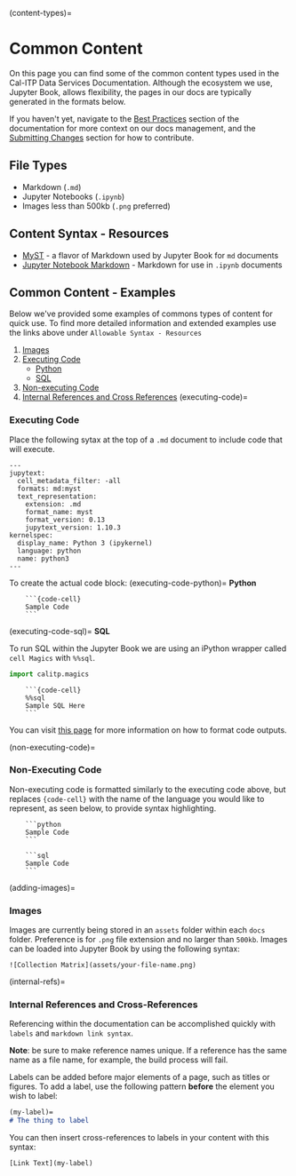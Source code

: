 (content-types)=
# Common Content
On this page you can find some of the common content types used in the Cal-ITP Data Services Documentation. Although the ecosystem we use, Jupyter Book, allows flexibility, the pages in our docs are typically generated in the formats below.

If you haven't yet, navigate to the [Best Practices](bp-reference) section of the documentation for more context on our docs management, and the [Submitting Changes](submitting-changes) section for how to contribute.

## File Types
* Markdown (`.md`)
* Jupyter Notebooks (`.ipynb`)
* Images less than 500kb (`.png` preferred)

## Content Syntax - Resources
* [MyST](https://jupyterbook.org/reference/cheatsheet.html) - a flavor of Markdown used by Jupyter Book for `md` documents
* [Jupyter Notebook Markdown](https://jupyterbook.org/file-types/notebooks.html) - Markdown for use in `.ipynb` documents

## Common Content - Examples
Below we've provided some examples of commons types of content for quick use. To find more detailed information and extended examples use the links above under `Allowable Syntax - Resources`
1. [Images](adding-images)
2. [Executing Code](executing-code)
    * [Python](executing-code-python)
    * [SQL](executing-code-sql)
3. [Non-executing Code](non-executing-code)
4. [Internal References and Cross References](internal-refs)
(executing-code)=
### Executing Code
Place the following sytax at the top of a `.md` document to include code that will execute.
```
---
jupytext:
  cell_metadata_filter: -all
  formats: md:myst
  text_representation:
    extension: .md
    format_name: myst
    format_version: 0.13
    jupytext_version: 1.10.3
kernelspec:
  display_name: Python 3 (ipykernel)
  language: python
  name: python3
---
```

To create the actual code block:
(executing-code-python)=
**Python**
```
    ```{code-cell}
    Sample Code
    ```
```
(executing-code-sql)=
**SQL**

To run SQL within the Jupyter Book we are using an iPython wrapper called `cell Magics` with `%%sql`.
```python
import calitp.magics
```
```
    ```{code-cell}
    %%sql
    Sample SQL Here
    ```
```
You can visit [this page](https://jupyterbook.org/content/code-outputs.html) for more information on how to format code outputs.

(non-executing-code)=
### Non-Executing Code
Non-executing code is formatted similarly to the executing code above, but replaces `{code-cell}` with the name of the language you would like to represent, as seen below, to provide syntax highlighting.
```
    ```python
    Sample Code
    ```
```
```
    ```sql
    Sample Code
    ```
```
(adding-images)=
### Images
Images are currently being stored in an `assets` folder within each `docs` folder. Preference is for `.png` file extension and no larger than `500kb`. Images can be loaded into Jupyter Book by using the following syntax:

```
![Collection Matrix](assets/your-file-name.png)
```
(internal-refs)=
### Internal References and Cross-References
Referencing within the documentation can be accomplished quickly with `labels` and `markdown link syntax`.

**Note**: be sure to make reference names unique. If a reference has the same name as a file name, for example, the build process will fail.

Labels can be added before major elements of a page, such as titles or figures. To add a label, use the following pattern **before** the element you wish to label:

```md
(my-label)=
# The thing to label
```

You can then insert cross-references to labels in your content with this syntax:

`[Link Text](my-label)`
